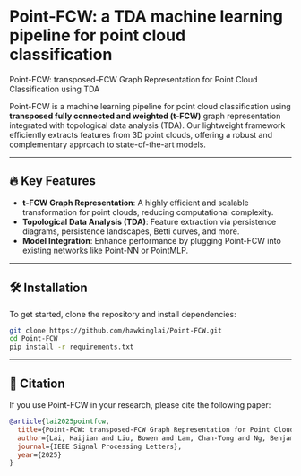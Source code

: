# Point-FCW: a TDA machine learning pipeline for point cloud classification
Point-FCW: transposed-FCW Graph Representation for Point Cloud Classification using TDA

Point-FCW is a machine learning pipeline for point cloud classification using **transposed fully connected and weighted (t-FCW)** graph representation integrated with topological data analysis (TDA). Our lightweight framework efficiently extracts features from 3D point clouds, offering a robust and complementary approach to state-of-the-art models.

---

## 🔥 Key Features
- **t-FCW Graph Representation**: A highly efficient and scalable transformation for point clouds, reducing computational complexity.
- **Topological Data Analysis (TDA)**: Feature extraction via persistence diagrams, persistence landscapes, Betti curves, and more.
- **Model Integration**: Enhance performance by plugging Point-FCW into existing networks like Point-NN or PointMLP.

---

## 🛠️ Installation

To get started, clone the repository and install dependencies:

```bash
git clone https://github.com/hawkinglai/Point-FCW.git
cd Point-FCW
pip install -r requirements.txt
```

---

## 📄 Citation

If you use Point-FCW in your research, please cite the following paper:

```bibtex
@article{lai2025pointfcw,
  title={Point-FCW: transposed-FCW Graph Representation for Point Cloud Classification using TDA},
  author={Lai, Haijian and Liu, Bowen and Lam, Chan-Tong and Ng, Benjamin and Im, Sio-Kei},
  journal={IEEE Signal Processing Letters},
  year={2025}
}
```
